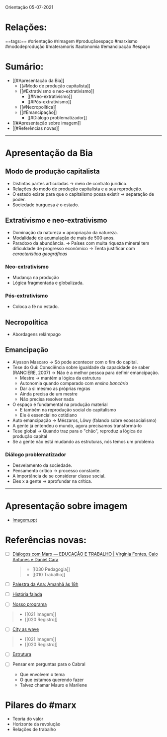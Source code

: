 Orientação 05-07-2021
# Relações: 
==tags:== #orientação #rimagem #produçãoespaço #marxismo #mododeprodução #materamoris #autonomia #emancipação #espaço 
# Sumário:  
- [[#Apresentação da Bia]]
	- [[#Modo de produção capitalista]]
	- [[#Extrativismo e neo-extrativismo]]
		- [[#Neo-extrativismo]]
		- [[#Pós-extrativismo]]
	- [[#Necropolítica]]
	- [[#Emancipação]]
		- [[#Diálogo problematizador]]
- [[#Apresentação sobre imagem]]
- [[#Referências novas]]

---
# Apresentação da Bia
## Modo de produção capitalista 
- Distintas partes articuladas -> meio de contrato jurídico.
- Relações do modo de produção capitalista e a sua reprodução.  
- O estado existe para que o capitalismo possa existir -> separação de poder. 
- Sociedade burguesa *é* o estado. 


## Extrativismo e neo-extrativismo
- Dominação da natureza = apropriação da natureza. 
- Modalidade de acumulação de mais de 500 anos.
- Paradoxo da abundância. -> Países com muita riqueza mineral tem dificuldade de progresso econômico -> Tenta justificar com *característica geográficas*


### Neo-extrativismo
- Mudança na produção
- Lógica fragmentada e globalizada. 


### Pós-extrativismo
- Coloca a fé no estado. 
## Necropolítica
- Abordagens relâmpago 

## Emancipação 
- Alysson Mascaro -> Só pode acontecer com o fim do capital. 
- Tese do Gui: Consciência sobre igualdade da capacidade de saber (RANCIERE, 2007) -> Não é a melhor pessoa para definir emancipação. 
	- Mestre -> mantém a lógica da estrutura 
	- Autonomia quando comparado com *ensino bancário*
	- Dar a si mesmo as próprias regras 
	- Ainda precisa de um mestre
	- Não precisa resolver nada
- O espaço é fundamental na produção material
	- E também na reprodução social do capitalismo
	- Ele é essencial no cotidiano 
- Auto emancipação -> Mészaros, Löwy (falando sobre ecossocialismo)
- A gente já entendeu o mundo, agora precisamos transformá-lo
- Tese global -> Quando traz para o "chão", reproduz a lógica de produção capital 
- Se a gente não está mudando as estruturas, nós temos um problema


### Diálogo problematizador
- Desvelamento da sociedade. 
- Pensamento crítico -> processo constante. 
- A importância de se considerar classe social.
- Eles x a gente -> aprofundar na crítica. 


---
# Apresentação sobre imagem
- [Imagem.ppt](https://docs.google.com/presentation/d/15MOcO9EfKDAz2t1uNCoEEta7C8-owcFpnObKv7WCjf4/edit#slide=id.p)


# Referências novas: 
- [ ] [Diálogos com Marx — EDUCAÇÃO E TRABALHO | Virgínia Fontes, Caio Antunes e Daniel Cara ](https://www.youtube.com/watch?v=lbd-njzb-lg)
	> - [[030 Pedagogia]]
	> - [[010 Trabalho]]


- [ ] [Palestra da Ana: Amanhã às 18h](https://www.youtube.com/watch?v=ivLZo8Nrh_A)
- [ ] [História falada](https://acervo.museudapessoa.org/public/editor/hist%C3%B3ria_falada2.pdf) 
- [ ] [Nosso programa](https://www.cidadefutura.com.br/wp-content/uploads/FLUSSER-Vil%C3%A9m.-P%C3%B3s-Hist%C3%B3ria-Vinte-instant%C3%A2neos-e-um-modo-de-usar.-Annablume-2011_compressed.pdf)
> - [[021 Imagem]]
> - [[020 Registro]]


- [ ] [City as wave](https://monoskop.org/File:Flusser_Vilem_2005_The_City_as_Wave%E2%80%90Trough_in_the_Image%E2%80%90Flood.pdf)
> - [[021 Imagem]]
> - [[020 Registro]]


- [ ] [Estrutura](https://www.amazon.com.br/dp/B00HWUW2OS/ref=dp-kindle-redirect?_encoding=UTF8&btkr=1)

- [ ] Pensar em perguntas para o Cabral
	- Que envolvem o tema
	- O que estamos querendo fazer 
	- Talvez chamar Mauro e Marilene 

# Pilares do #marx
- Teoria do valor
- Horizonte da revolução
- Relações de trabalho